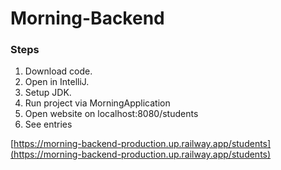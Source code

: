 # Morning-Backend

### Steps
1. Download code. 
2. Open in IntelliJ.
3. Setup JDK.
4. Run project via MorningApplication
5. Open website on localhost:8080/students
6. See entries

[https://morning-backend-production.up.railway.app/students](https://morning-backend-production.up.railway.app/students)
